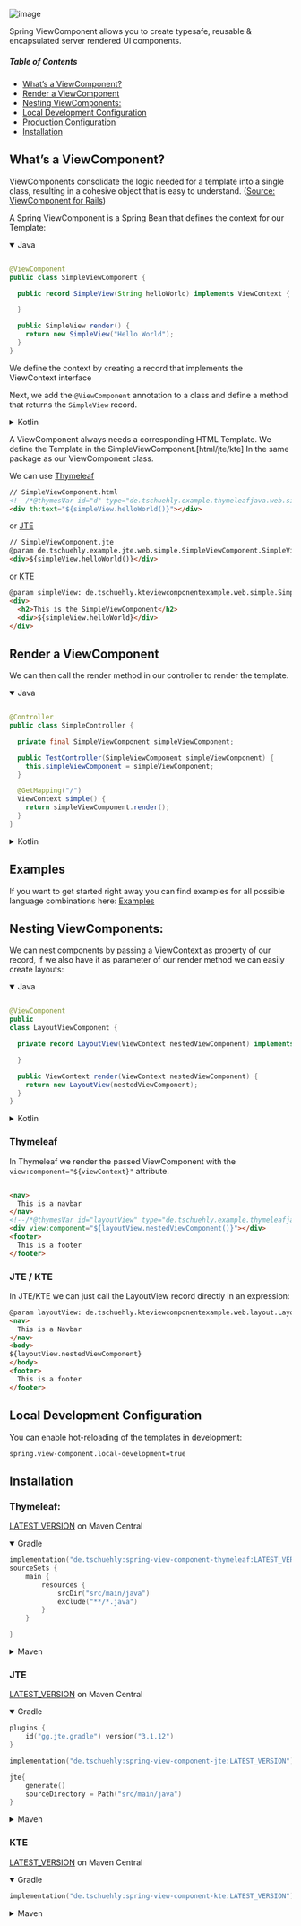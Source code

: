 ![image](https://user-images.githubusercontent.com/33346637/235085980-eb16eaa3-ec89-4293-9609-cf651a44f60e.png)

Spring ViewComponent allows you to create typesafe, reusable & encapsulated server rendered UI components.

##### Table of Contents

- [What’s a ViewComponent?](#whats-a-viewcomponent)
- [Render a ViewComponent](#render-a-viewcomponent)
- [Nesting ViewComponents:](#nesting-viewcomponents)
- [Local Development Configuration](#local-development)
- [Production Configuration](#production-configuration)
- [Installation](#installation)

## What’s a ViewComponent?

ViewComponents consolidate the logic needed for a template into a single class,
resulting in a cohesive object that is easy to understand. 
([Source: ViewComponent for Rails](https://viewcomponent.org/))

A Spring ViewComponent is a Spring Bean that defines the context for our Template:

<details open>
    <summary>Java</summary>

```java

@ViewComponent
public class SimpleViewComponent {

  public record SimpleView(String helloWorld) implements ViewContext {

  }

  public SimpleView render() {
    return new SimpleView("Hello World");
  }
}
```

</details>

We define the context by creating a record that implements the ViewContext interface

Next, we add the `@ViewComponent` annotation to a class and define a method that returns the `SimpleView` record.

<details>
    <summary>Kotlin</summary>

```kotlin
// SimpleViewComponent.kt
@ViewComponent
class SimpleViewComponent {
    fun render() = SimpleView("Hello World")

    data class SimpleView(val helloWorld: String) : ViewContext
}
```

</details>

A ViewComponent always needs a corresponding HTML Template.
We define the Template in the SimpleViewComponent.[html/jte/kte] In the same package as our ViewComponent class.

We can use [Thymeleaf](https://thymeleaf.org)

````html 
// SimpleViewComponent.html
<!--/*@thymesVar id="d" type="de.tschuehly.example.thymeleafjava.web.simple.SimpleViewComponent.SimpleView"*/-->
<div th:text="${simpleView.helloWorld()}"></div>
````

or [JTE](https://jte.gg/#5-minutes-example)

```html
// SimpleViewComponent.jte
@param de.tschuehly.example.jte.web.simple.SimpleViewComponent.SimpleView simpleView
<div>${simpleView.helloWorld()}</div>
```

or [KTE](https://jte.gg/#5-minutes-example)

```html
@param simpleView: de.tschuehly.kteviewcomponentexample.web.simple.SimpleViewComponent.SimpleView
<div>
  <h2>This is the SimpleViewComponent</h2>
  <div>${simpleView.helloWorld}</div>
</div>
```

## Render a ViewComponent

We can then call the render method in our controller to render the template.
<details open>
    <summary>Java</summary>

```java

@Controller
public class SimpleController {

  private final SimpleViewComponent simpleViewComponent;

  public TestController(SimpleViewComponent simpleViewComponent) {
    this.simpleViewComponent = simpleViewComponent;
  }

  @GetMapping("/")
  ViewContext simple() {
    return simpleViewComponent.render();
  }
}
```

</details>

<details>
    <summary>Kotlin</summary>

```kotlin
// Router.kt
@Controller
class SimpleController(
    private val simpleViewComponent: SimpleViewComponent,
) {

    @GetMapping("/")
    fun simpleComponent() = simpleViewComponent.render()
}
```

</details>

## Examples

If you want to get started right away you can find examples for all possible language combinations here:
[Examples](/examples/)

## Nesting ViewComponents:

We can nest components by passing a ViewContext as property of our record,
if we also have it as parameter of our render method we can easily create layouts:

<details open>
    <summary>Java</summary>

```java

@ViewComponent
public
class LayoutViewComponent {

  private record LayoutView(ViewContext nestedViewComponent) implements ViewContext {

  }

  public ViewContext render(ViewContext nestedViewComponent) {
    return new LayoutView(nestedViewComponent);
  }
}
```

</details>
<details >
    <summary>Kotlin</summary>

```kotlin
@ViewComponent
class LayoutViewComponent {
    data class LayoutView(val nestedViewComponent: ViewContext) : ViewContext

    fun render(nestedViewComponent: ViewContext) = LayoutView(nestedViewComponent)

}
```

</details>

### Thymeleaf

In Thymeleaf we render the passed ViewComponent with the `view:component="${viewContext}"` attribute.

```html

<nav>
  This is a navbar
</nav>
<!--/*@thymesVar id="layoutView" type="de.tschuehly.example.thymeleafjava.web.layout.LayoutViewComponent.LayoutView"*/-->
<div view:component="${layoutView.nestedViewComponent()}"></div>
<footer>
  This is a footer
</footer>
```

### JTE / KTE

In JTE/KTE we can just call the LayoutView record directly in an expression:

```html
@param layoutView: de.tschuehly.kteviewcomponentexample.web.layout.LayoutViewComponent.LayoutView
<nav>
  This is a Navbar
</nav>
<body>
${layoutView.nestedViewComponent}
</body>
<footer>
  This is a footer
</footer>
```

## Local Development Configuration

You can enable hot-reloading of the templates in development:

```properties
spring.view-component.local-development=true
```



## Installation

### Thymeleaf:

[LATEST_VERSION](https://central.sonatype.com/artifact/de.tschuehly/spring-view-component-thymeleaf) on Maven Central

<details open>
    <summary>Gradle</summary>

```kotlin
implementation("de.tschuehly:spring-view-component-thymeleaf:LATEST_VERSION")
sourceSets {
    main {
        resources {
            srcDir("src/main/java")
            exclude("**/*.java")
        }
    }

}
```
</details>

<details>
    <summary>Maven</summary>

```xml

<dependency>
  <groupId>de.tschuehly</groupId>
  <artifactId>spring-view-component-thymeleaf</artifactId>
  <version>LATEST_VERSION</version>
</dependency>

<project>
<build>
  <resources>
    <resource>
      <directory>src/main/java</directory>
      <includes>
        <include>**/*.html</include>
        <include>**/*.jte</include>
      </includes>
    </resource>
  </resources>
  <plugins>
    <plugin>
      <artifactId>maven-resources-plugin</artifactId>5
      <version>3.3.0</version>
    </plugin>
  </plugins>
</build>
</project>
```

</details>

### JTE

[LATEST_VERSION](https://central.sonatype.com/artifact/de.tschuehly/spring-view-component-jte) on Maven Central


<details open>
    <summary>Gradle</summary>

```kotlin
plugins {
    id("gg.jte.gradle") version("3.1.12")
}

implementation("de.tschuehly:spring-view-component-jte:LATEST_VERSION")

jte{
    generate()
    sourceDirectory = Path("src/main/java")
}
```

</details>

<details>
    <summary>Maven</summary>

```xml
<dependency>
  <groupId>de.tschuehly</groupId>
  <artifactId>spring-view-component-jte</artifactId>
  <version>LATEST_VERSION</version>
</dependency>
```

</details>

### KTE

[LATEST_VERSION](https://central.sonatype.com/artifact/de.tschuehly/spring-view-component-kte) on Maven Central


<details open>
    <summary>Gradle</summary>

```kotlin
implementation("de.tschuehly:spring-view-component-kte:LATEST_VERSION")
```

</details>

<details>
    <summary>Maven</summary>

```xml

<dependency>
  <groupId>de.tschuehly</groupId>
  <artifactId>spring-view-component-kte</artifactId>
  <version>LATEST_VERSION</version>
</dependency>
```

</details>
